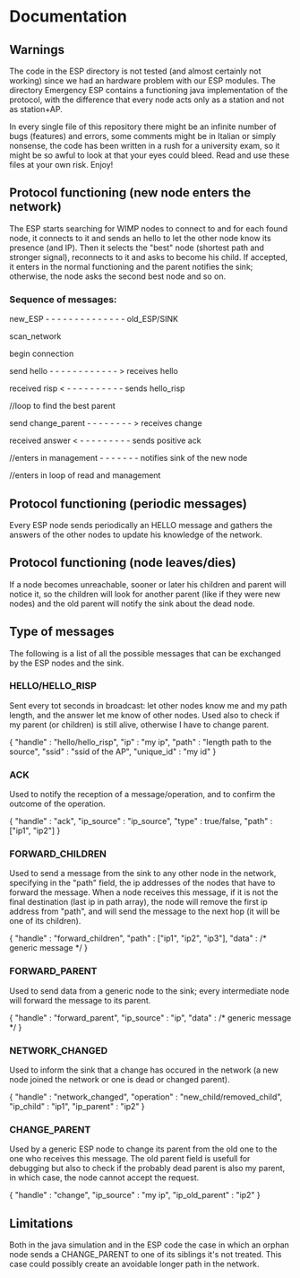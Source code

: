 # Documentation

## Warnings
The code in the ESP directory is not tested (and almost certainly not working) since we had an hardware problem with our ESP modules. The directory Emergency ESP contains a functioning java implementation of the protocol, with the difference that every node acts only as a station and not as station+AP.

In every single file of this repository there might be an infinite number of bugs (features) and errors, some comments might be in Italian or simply nonsense, the code has been written in a rush for a university exam, so it might be so awful to look at that your eyes could bleed. Read and use these files at your own risk. Enjoy!

## Protocol functioning (new node enters the network)
The ESP starts searching for WIMP nodes to connect to and for each found node, it connects to it and sends an hello to let the other node know its presence (and IP). Then it selects the "best" node (shortest path and stronger signal), reconnects to it and asks to become his child. If accepted, it enters in the normal functioning and the parent notifies the sink; otherwise, the node asks the second best node and so on.

### Sequence of messages:
new_ESP - - - - - - - - - - - - - - old_ESP/SINK

scan_network

begin connection

send hello - - - - - - - - - - - - > receives hello

received risp < - - - - - - - - - - sends hello_risp

//loop to find the best parent

send change_parent - - - - - - - - > receives change

received answer < - - - - - - - - - sends positive ack

//enters in management - - - - - - - notifies sink of the new node

//enters in loop of read and management

## Protocol functioning (periodic messages)
Every ESP node sends periodically an HELLO message and gathers the answers of the other nodes to update his knowledge of the network.

## Protocol functioning (node leaves/dies)
If a node becomes unreachable, sooner or later his children and parent will notice it, so the children will look for another parent (like if they were new nodes) and the old parent will notify the sink about the dead node.

## Type of messages
The following is a list of all the possible messages that can be exchanged by the ESP nodes and the sink.

### HELLO/HELLO_RISP
Sent every tot seconds in broadcast: let other nodes know me and my path length, and the answer let me know of other nodes. Used also to check if my parent (or children) is still alive, otherwise I have to change parent.

{
  "handle" : "hello/hello_risp",
  "ip" : "my ip",
  "path" : "length path to the source",
  "ssid" : "ssid of the AP",
  "unique_id" : "my id"
}

### ACK
Used to notify the reception of a message/operation, and to confirm the outcome of the operation.

{
  "handle" : "ack",
  "ip_source" : "ip_source",
  "type" : true/false,
  "path" : ["ip1", "ip2"]
}

### FORWARD_CHILDREN
Used to send a message from the sink to any other node in the network, specifying in the "path" field, the ip addresses of the nodes that have to forward the message. When a node receives this message, if it is not the final destination (last ip in path array), the node will remove the first ip address from "path", and will send the message to the next hop (it will be one of its children).

{
  "handle" : "forward_children",
  "path" : ["ip1", "ip2", "ip3"],
  "data" : /* generic message */
}

### FORWARD_PARENT
Used to send data from a generic node to the sink; every intermediate node will forward the message to its parent.

{
  "handle" : "forward_parent",
  "ip_source" : "ip",
  "data" : /* generic message */
}

### NETWORK_CHANGED
Used to inform the sink that a change has occured in the network (a new node joined the network or one is dead or changed parent).

{
  "handle" : "network_changed",
  "operation" : "new_child/removed_child",
  "ip_child" : "ip1",
  "ip_parent" : "ip2"
}

### CHANGE_PARENT
Used by a generic ESP node to change its parent from the old one to the one who receives this message. The old parent field is usefull for debugging but also to check if the probably dead parent is also my parent, in which case, the node cannot accept the request.

{
  "handle" : "change",
  "ip_source" : "my ip",
  "ip_old_parent" : "ip2"
}

## Limitations
Both in the java simulation and in the ESP code the case in which an orphan node sends a CHANGE_PARENT to one of its siblings it's not treated. This case could possibly create an avoidable longer path in the network.

